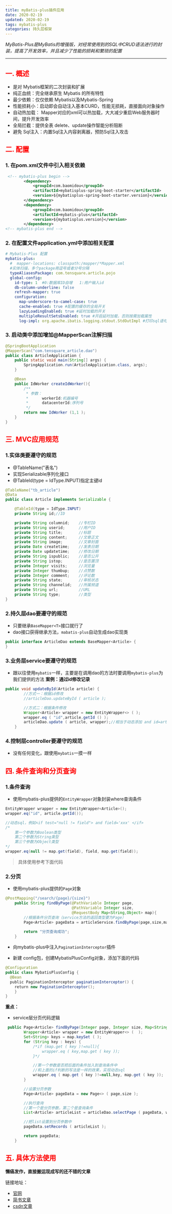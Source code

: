 ```yaml
---
title: myBatis-plus插件应用
date: 2020-02-19 
updated: 2020-02-19
tags: mybatis-plus
categories: 持久层框架
---
```


 *MyBatis-Plus是MyBatis的增强版，对经常使用到的SQL中CRUD语法进行的封装，提高了开发效率，并且减少了性能的损耗和繁琐的配置*

<!-- more -->

---



## <font color=red>一. 概述</font>

- 是对 Mybatis框架的二次封装和扩展
- 纯正血统：完全继承原生 Mybatis 的所有特性
- 最少依赖：仅仅依赖 Mybatis以及Mybatis-Spring
- 性能损耗小：启动即会自动注入基本CURD，性能无损耗，直接面向对象操作
- 自动热加载： Mapper对应的xml可以热加载，大大减少重启Web服务器时间，提升开发效率
- 全局拦截：提供全表 delete、update操作智能分析阻断
- 避免 Sql注入：内置Sql注入内容剥离器，预防Sql注入攻击

## <font color=red>二. 配置</font>

### 1. 在pom.xml文件中引入相关依赖

``` xml
 <!-- mybatis-plus begin -->
        <dependency>
            <groupId>com.baomidou</groupId>
            <artifactId>mybatisplus-spring-boot-starter</artifactId>
            <version>${mybatisplus-spring-boot-starter.version}</version>
        </dependency>
        <dependency>
            <groupId>com.baomidou</groupId>
            <artifactId>mybatis-plus</artifactId>
            <version>${mybatisplus.version}</version>
        </dependency>
<!-- mybatis-plus end -->
```
### 2. 在配置文件application.yml中添加相关配置

``` yml
# Mybatis-Plus 配置
mybatis-plus:
  #  mapper-locations: classpath:/mapper/*Mapper.xml
  #实体扫描，多个package用逗号或者分号分隔
  typeAliasesPackage: com.tensquare.article.pojo
  global-config:
    id-type: 1  #0:数据库ID自增   1:用户输入id
    db-column-underline: false
    refresh-mapper: true
    configuration:
      map-underscore-to-camel-case: true
      cache-enabled: true #配置的缓存的全局开关
      lazyLoadingEnabled: true #延时加载的开关
      multipleResultSetsEnabled: true #开启延时加载，否则按需加载属性
      log-impl: org.apache.ibatis.logging.stdout.StdOutImpl #打印sql语句,调试用
```
### 3. 启动类中添加增加@MapperScan注解扫描

``` java
@SpringBootApplication
@MapperScan("com.tensquare_article.dao")
public class ArticleApplication {
    public static void main(String[] args) {
        SpringApplication.run(ArticleApplication.class, args);
    }

    @Bean
    public IdWorker createIdWorker(){
        /**
         * 参数：
         *      workerId:机器编号
         *      datacenterId:序列号
         */
        return new IdWorker (1,1 );
    }
}
```

## <font color=red>三. MVC应用规范</font>

### 1.实体类要遵守的规范

- @TableName("表名")
- 实现Serializable序列化接口
- @TableId(type = IdType.INPUT)指定主键id

``` java
@TableName("tb_article")
@Data
public class Article implements Serializable {

    @TableId(type = IdType.INPUT)
    private String id;//ID

    private String columnid;    //专栏ID
    private String userid;      //用户ID
    private String title;       //标题
    private String content;     //文章正文
    private String image;       //文章封面
    private Date createtime;    //发表日期
    private Date updatetime;    //修改日期
    private String ispublic;    //是否公开
    private String istop;       //是否置顶
    private Integer visits;     //浏览量
    private Integer thumbup;    //点赞数
    private Integer comment;    //评论数
    private String state;       //审核状态
    private String channelid;   //所属频道
    private String url;         //URL
    private String type;        //类型
}
```

### 2.持久层dao要遵守的规范

- 只要继承`BaseMapper<T>`接口就行了
- dao接口获得继承方法，`mabatis-plus`自动生成dao实现类

```java
public interface ArticleDao extends BaseMapper<Article> {
}
```

### 3.业务层service要遵守的规范

- 跟以往使用`mybatis`一样，主要是在调用dao的方法时要调用`mybatis-plus`为我们提供的方法
**案例：通过id修改记录**

```java
public void updateById(Article article) {
        //方式一：根据id修改
        //articleDao.updateById ( article );

        //方式二：根据条件修改
        Wrapper<Article> wrapper = new EntityWrapper<> ( );
        wrapper.eq ( "id",article.getId () );
        articleDao.update ( article, wrapper);//相当于动态添加 and id=article.getId ()
    }
```

### 4.控制层controller要遵守的规范

- 没有任何变化，跟使用`mybatis`一摸一样

## <font color=red>四. 条件查询和分页查询</font>

### 1.条件查询

- 使用mybatis-plus提供的`EntityWrapper`对象封装where查询条件

```java
EntityWrapper wrapper = new EntityWrapper<Article>();
wrapper.eq("id", article.getId());

//动态sql，例如<if test="null != field"> and field='xxx' </if>
/* 
	第一个参数为Boolean类型
	第二个参数为String类型
	第三个参数为Object类型
*/
wrapper.eq(null != map.get(field), field, map.get(field));
```

> 具体使用参考下面代码

### 2.分页

- 使用mybatis-plus提供的`Page`对象

```java
@PostMapping("/search/{page}/{size}")
    public String findByPage(@PathVariable Integer page,
                             @PathVariable Integer size,
                             @RequestBody Map<String,Object> map){
        //根据条件分页查询（service方法的返回类型要为Page）
        Page<Article> pageData = articleService.findByPage(page,size,map);
        
        return "分页查询成功";
    }
```
- 向mybatis-plus中注入`PaginationInterceptor`插件

- 新建 config包，创建MybatisPlusConfig对象，添加下面的代码

```java
@Configuration
public class MybatisPlusConfig {
  @Bean
  public PaginationInterceptor paginationInterceptor() {
    return new PaginationInterceptor();
 	}
}
```

**重点：**

- service层分页代码逻辑

```java
 public Page<Article> findByPage(Integer page, Integer size, Map<String, Object> map) {
        Wrapper<Article> wrapper = new EntityWrapper<> (  );
        Set<String> keys = map.keySet ( );
        for (String key : keys) {
            /*if (map.get ( key )!=null){
                wrapper.eq ( key,map.get ( key ));
            }*/

            //第一个参数是否把后面的条件加入到查询条件中
            //和上面的if判断的写法是一样的效果，实现动态sql
            wrapper.eq ( map.get ( key )!=null,key, map.get ( key ));
        }

        //设置分页参数
        Page<Article> pageData = new Page<> ( page,size );

        //执行查询
        //第一个是分页参数，第二个是查询条件
        List<Article> articleList = articleDao.selectPage ( pageData, wrapper );

        //把list设置到分页参数中
        pageData.setRecords ( articleList );

        return pageData;
    }
```

## <font color=red>五. 具体方法使用</font> 

**懒癌发作，直接搬运现成写的还不错的文章**

链接地址：
- [官网](https://baomidou.com/)
- [ 简书文章 ](https://www.jianshu.com/p/ceb1df475021)
- [csdn文章](https://blog.csdn.net/zdsg45/article/details/105138493?ops_request_misc=%257B%2522request%255Fid%2522%253A%2522160213305819724848338191%2522%252C%2522scm%2522%253A%252220140713.130102334..%2522%257D&request_id=160213305819724848338191&biz_id=0&utm_medium=distribute.pc_search_result.none-task-blog-2~all~top_click~default-1-105138493.pc_first_rank_v2_rank_v28_p&utm_term=mybatis-plus&spm=1018.2118.3001.4187)
